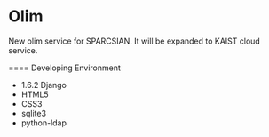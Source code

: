 Olim
====

New olim service for SPARCSIAN. It will be expanded to KAIST cloud service.

====
Developing Environment

- 1.6.2 Django
- HTML5
- CSS3
- sqlite3
- python-ldap

